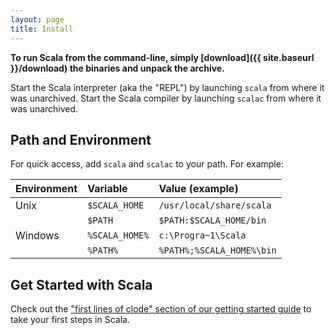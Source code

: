 ```yaml
---
layout: page
title: Install
---
```


**To run Scala from the command-line, simply [download]({{ site.baseurl }}/download) 
the binaries and unpack the archive.**

Start the Scala interpreter (aka the "REPL") by launching `scala` from where
it was unarchived. Start the Scala compiler by launching `scalac` from where
it was unarchived.

## Path and Environment

For quick access, add `scala` and `scalac` to your path. For example:

| Environment | Variable         | Value (example)
|:------------|:-----------------|:---------------
| Unix        | `$SCALA_HOME`    | `/usr/local/share/scala`
|             | `$PATH`          | `$PATH:$SCALA_HOME/bin`
| Windows     | `%SCALA_HOME%`   | `c:\Progra~1\Scala`
|             | `%PATH%`         | `%PATH%;%SCALA_HOME%\bin`

## Get Started with Scala

Check out the 
["first lines of clode" section of our getting started guide](http://scala-lang.org/documentation/getting-started.html#your_first_lines_of_code) 
to take your first steps in Scala.

